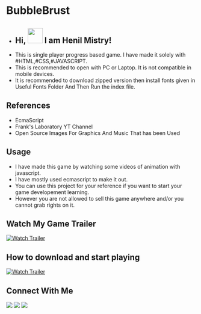 # BubbleBrust
- <h2> Hi, <img src="https://media.giphy.com/media/hvRJCLFzcasrR4ia7z/giphy.gif" width="40"> I am Henil Mistry! </h2>
- This is single player progress based game. I have made it solely with #HTML,#CSS,#JAVASCRIPT.
- This is recommended to open with PC or Laptop. It is not compatible in mobile devices.
- It is recommended to download zipped version then install fonts given in Useful Fonts Folder And Then Run the index file.

## References
- EcmaScript
- Frank's Laboratory YT Channel
- Open Source Images For Graphics And Music That has been Used

## Usage
- I have made this game by watching some videos of animation with javascript.
- I have mostly used ecmascript to make it out.
- You can use this project for your reference if you want to start your game developement learning.
- However you are not allowed to sell this game anywhere and/or you cannot grab rights on it.

## Watch My Game Trailer
[![Watch Trailer](https://img.youtube.com/vi/pRqDGaEHwZM/0.jpg)](https://www.youtube.com/watch?v=pRqDGaEHwZM)

## How to download and start playing
[![Watch Trailer](https://img.youtube.com/vi/vMbbqUVe4UM/0.jpg)](https://www.youtube.com/watch?v=vMbbqUVe4UM)

## Connect With Me
<a href = "https://linkedin.com/in/henil-mistry-91a412208"><img src="https://img.icons8.com/fluent/48/000000/linkedin.png"/></a>
<a href = "https://twitter.com/HenuMistry"><img src="https://img.icons8.com/fluent/48/000000/twitter.png"/></a>
<a href = "https://www.youtube.com/channel/UCIH_i6IpvVKm8hSlzV-UZXA"><img src="https://img.icons8.com/color/48/000000/youtube-play.png"/></a>

